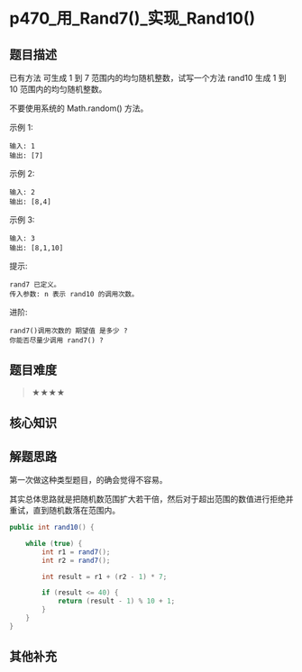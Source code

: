 # p470_用_Rand7()_实现_Rand10()
## 题目描述
已有方法   可生成 1 到 7 范围内的均匀随机整数，试写一个方法 rand10 生成 1 到 10 范围内的均匀随机整数。

 不要使用系统的 Math.random() 方法。 

 示例 1: 

 ```
输入: 1
输出: [7]
  ```

 示例 2: 

  ```
输入: 2
输出: [8,4]
  ```

 示例 3: 

  ```
输入: 3
输出: [8,1,10]
  ```

 

 提示: 

  ```
 rand7 已定义。 
 传入参数: n 表示 rand10 的调用次数。 
  ```

 

 进阶: 

  ```
 rand7()调用次数的 期望值 是多少 ? 
 你能否尽量少调用 rand7() ? 
  ```
## 题目难度
> ★★★★
## 核心知识

## 解题思路

第一次做这种类型题目，的确会觉得不容易。

其实总体思路就是把随机数范围扩大若干倍，然后对于超出范围的数值进行拒绝并重试，直到随机数落在范围内。

```java
public int rand10() {

    while (true) {
        int r1 = rand7();
        int r2 = rand7();

        int result = r1 + (r2 - 1) * 7;

        if (result <= 40) {
            return (result - 1) % 10 + 1;
        }
    }
}

```

## 其他补充
